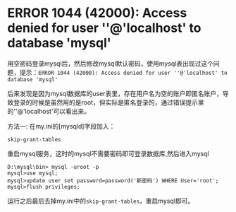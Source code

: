 # ERROR 1044 (42000): Access denied for user ''@'localhost' to database 'mysql'

用空密码登录mysql后，然后修改mysql默认密码，使用mysql表出现过这个问题，提示：`ERROR 1044 (42000): Access denied for user ''@'localhost' to database 'mysql'`

后来发现是因为mysql数据库的user表里，存在用户名为空的账户即匿名账户，导致登录的时候是虽然用的是root，但实际是匿名登录的，通过错误提示里的''@'localhost'可以看出来。

方法一:
在my.ini的[mysqld]字段加入：
```mysql
skip-grant-tables
```

重启mysql服务，这时的mysql不需要密码即可登录数据库,然后进入mysql
```
D:\mysql\bin> mysql -uroot -p
mysql>use mysql;
mysql>update user set password=password('新密码') WHERE User='root';
mysql>flush privileges;
```
运行之后最后去掉my.ini中的`skip-grant-tables`，重启mysql即可。
